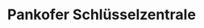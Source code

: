 ---
title: "Pankofer Schlüsselzentrale"
url: /muenchen/pankofer-schluesselzentrale/
shop: Schlüsseldienst
---